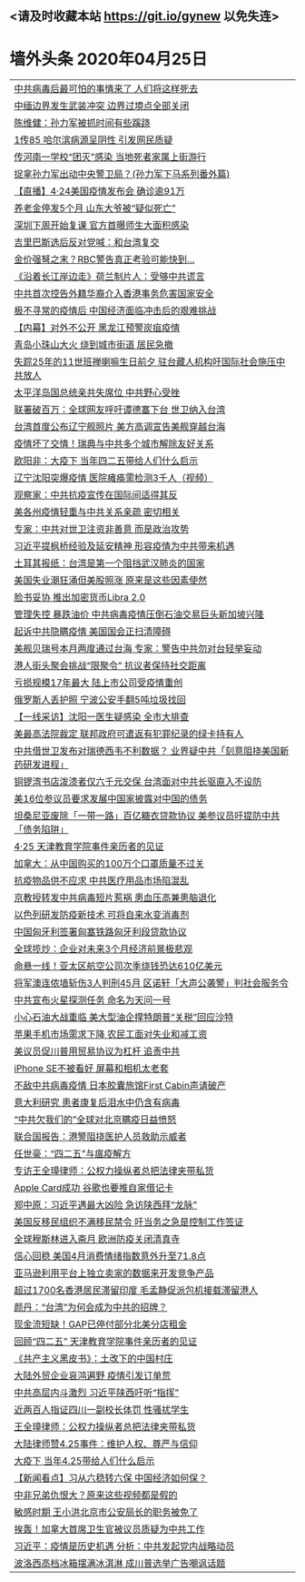 ## <请及时收藏本站 https://git.io/gynew 以免失连> </a>
# 墙外头条 2020年04月25日</a>


<table>

<tr><td colspan="2" align="left"><a href="https://xfine.casa/?name=c1162024&key=exgxucyqmkwgvwch&from=gy">中共病毒后最可怕的事情来了 人们将这样死去</a></td></tr>
<tr><td colspan="2" align="left"><a href="https://xfine.casa/?name=c1161951&key=exgxucyqmkwgvwch&from=gy">中缅边界发生武装冲突 边界过境点全部关闭</a></td></tr>
<tr><td colspan="2" align="left"><a href="https://xfine.casa/?name=c1161962&key=exgxucyqmkwgvwch&from=gy">陈维健：孙力军被抓时间有些蹊跷</a></td></tr>
<tr><td colspan="2" align="left"><a href="https://xfine.casa/?name=c1161947&key=exgxucyqmkwgvwch&from=gy">1传85 哈尔滨病源呈阴性 引发网民质疑</a></td></tr>
<tr><td colspan="2" align="left"><a href="https://xfine.casa/?name=c1161999&key=exgxucyqmkwgvwch&from=gy">传河南一学校“团灭”感染 当地死者家属上街游行</a></td></tr>
<tr><td colspan="2" align="left"><a href="https://xfine.casa/?name=c1162013&key=exgxucyqmkwgvwch&from=gy">捉拿孙力军出动中央警卫局？(孙力军下马系列番外篇)</a></td></tr>
<tr><td colspan="2" align="left"><a href="https://xfine.casa/?name=c1161997&key=exgxucyqmkwgvwch&from=gy">【直播】4·24美国疫情发布会 确诊逾91万</a></td></tr>
<tr><td colspan="2" align="left"><a href="https://xfine.casa/?name=c1161946&key=exgxucyqmkwgvwch&from=gy">养老金停发5个月 山东大爷被“疑似死亡”</a></td></tr>
<tr><td colspan="2" align="left"><a href="https://xfine.casa/?name=c1161998&key=exgxucyqmkwgvwch&from=gy">深圳下周开始复课 官方首曝师生大面积感染</a></td></tr>
<tr><td colspan="2" align="left"><a href="https://xfine.casa/?name=c1162023&key=exgxucyqmkwgvwch&from=gy">吉里巴斯选后反对党喊：和台湾复交</a></td></tr>
<tr><td colspan="2" align="left"><a href="https://xfine.casa/?name=c1161967&key=exgxucyqmkwgvwch&from=gy">金价强弩之末？RBC警告真正考验可能快到…</a></td></tr>
<tr><td colspan="2" align="left"><a href="https://xfine.casa/?name=c1161952&key=exgxucyqmkwgvwch&from=gy">《沿着长江岸边走》荷兰制片人：受够中共谎言</a></td></tr>
<tr><td colspan="2" align="left"><a href="https://xfine.casa/?name=c1161960&key=exgxucyqmkwgvwch&from=gy">中共首次控告外籍华裔介入香港事务危害国家安全</a></td></tr>
<tr><td colspan="2" align="left"><a href="https://xfine.casa/?name=c1161950&key=exgxucyqmkwgvwch&from=gy">极不寻常的疫情后 中国经济面临冲击后的艰难挑战</a></td></tr>
<tr><td colspan="2" align="left"><a href="https://xfine.casa/?name=c1161975&key=exgxucyqmkwgvwch&from=gy">【内幕】对外不公开 黑龙江预警炭疽疫情</a></td></tr>
<tr><td colspan="2" align="left"><a href="https://xfine.casa/?name=c1161976&key=exgxucyqmkwgvwch&from=gy">青岛小珠山大火 烧到城市街道 居民急撤</a></td></tr>
<tr><td colspan="2" align="left"><a href="https://xfine.casa/?name=c1162016&key=exgxucyqmkwgvwch&from=gy">失踪25年的11世班禅喇嘛生日前夕 驻台藏人机构吁国际社会施压中共放人</a></td></tr>
<tr><td colspan="2" align="left"><a href="https://xfine.casa/?name=c1161945&key=exgxucyqmkwgvwch&from=gy">太平洋岛国总统亲共失席位 中共野心受挫</a></td></tr>
<tr><td colspan="2" align="left"><a href="https://xfine.casa/?name=c1162020&key=exgxucyqmkwgvwch&from=gy">联署破百万：全球网友呼吁谭德塞下台 世卫纳入台湾</a></td></tr>
<tr><td colspan="2" align="left"><a href="https://xfine.casa/?name=c1161985&key=exgxucyqmkwgvwch&from=gy">台湾首度公布辽宁舰照片 美方高调宣告美舰穿越台海</a></td></tr>
<tr><td colspan="2" align="left"><a href="https://xfine.casa/?name=c1162025&key=exgxucyqmkwgvwch&from=gy">疫情坏了交情！瑞典与中共多个城市解除友好关系</a></td></tr>
<tr><td colspan="2" align="left"><a href="https://xfine.casa/?name=c1161961&key=exgxucyqmkwgvwch&from=gy">欧阳非：大疫下 当年四二五带给人们什么启示</a></td></tr>
<tr><td colspan="2" align="left"><a href="https://xfine.casa/?name=c1162004&key=exgxucyqmkwgvwch&from=gy">辽宁沈阳突爆疫情 医院瘫痪需检测3千人（视频）</a></td></tr>
<tr><td colspan="2" align="left"><a href="https://xfine.casa/?name=c1161990&key=exgxucyqmkwgvwch&from=gy">观察家：中共抗疫宣传在国际间适得其反</a></td></tr>
<tr><td colspan="2" align="left"><a href="https://xfine.casa/?name=c1161955&key=exgxucyqmkwgvwch&from=gy">美各州疫情轻重与中共关系亲疏 密切相关</a></td></tr>
<tr><td colspan="2" align="left"><a href="https://xfine.casa/?name=c1161953&key=exgxucyqmkwgvwch&from=gy">专家：中共对世卫注资非善意 而是政治攻势</a></td></tr>
<tr><td colspan="2" align="left"><a href="https://xfine.casa/?name=c1162007&key=exgxucyqmkwgvwch&from=gy">习近平提枫桥经验及延安精神 形容疫情为中共带来机遇</a></td></tr>
<tr><td colspan="2" align="left"><a href="https://xfine.casa/?name=c1162022&key=exgxucyqmkwgvwch&from=gy">土耳其报纸：台湾是第一个阻挡武汉肺炎的国家</a></td></tr>
<tr><td colspan="2" align="left"><a href="https://xfine.casa/?name=c1162026&key=exgxucyqmkwgvwch&from=gy">美国失业潮狂涌但美股照涨 原来是这些因素使然</a></td></tr>
<tr><td colspan="2" align="left"><a href="https://xfine.casa/?name=c1161987&key=exgxucyqmkwgvwch&from=gy">脸书妥协 推出加密货币Libra 2.0</a></td></tr>
<tr><td colspan="2" align="left"><a href="https://xfine.casa/?name=c1161959&key=exgxucyqmkwgvwch&from=gy">管理失控 暴跌油价 中共病毒疫情压倒石油交易巨头新加坡兴隆</a></td></tr>
<tr><td colspan="2" align="left"><a href="https://xfine.casa/?name=c1161995&key=exgxucyqmkwgvwch&from=gy">起诉中共隐瞒疫情 美国国会正扫清障碍</a></td></tr>
<tr><td colspan="2" align="left"><a href="https://xfine.casa/?name=c1162018&key=exgxucyqmkwgvwch&from=gy">美舰贝瑞号本月两度通过台海 专家：警告中共勿对台轻举妄动</a></td></tr>
<tr><td colspan="2" align="left"><a href="https://xfine.casa/?name=c1161989&key=exgxucyqmkwgvwch&from=gy">港人街头聚会挑战“限聚令” 抗议者保持社交距离</a></td></tr>
<tr><td colspan="2" align="left"><a href="https://xfine.casa/?name=c1161954&key=exgxucyqmkwgvwch&from=gy">亏损规模17年最大 陆上市公司受疫情重创</a></td></tr>
<tr><td colspan="2" align="left"><a href="https://xfine.casa/?name=c1161977&key=exgxucyqmkwgvwch&from=gy">俄罗斯人丢护照 宁波公安手翻5吨垃圾找回</a></td></tr>
<tr><td colspan="2" align="left"><a href="https://xfine.casa/?name=c1161996&key=exgxucyqmkwgvwch&from=gy">【一线采访】沈阳一医生疑感染 全市大排查</a></td></tr>
<tr><td colspan="2" align="left"><a href="https://xfine.casa/?name=c1162017&key=exgxucyqmkwgvwch&from=gy">美最高法院裁定 联邦政府可遣返有犯罪纪录的绿卡持有人</a></td></tr>
<tr><td colspan="2" align="left"><a href="https://xfine.casa/?name=c1162015&key=exgxucyqmkwgvwch&from=gy">中共借世卫发布对瑞德西韦不利数据？ 业界疑中共「刻意阻挠美国新药研发进程」</a></td></tr>
<tr><td colspan="2" align="left"><a href="https://xfine.casa/?name=c1161981&key=exgxucyqmkwgvwch&from=gy">铜锣湾书店泼漆者仅六千元交保 台湾面对中共长驱直入不设防</a></td></tr>
<tr><td colspan="2" align="left"><a href="https://xfine.casa/?name=c1161958&key=exgxucyqmkwgvwch&from=gy">美16位参议员要求发展中国家披露对中国的债务</a></td></tr>
<tr><td colspan="2" align="left"><a href="https://xfine.casa/?name=c1161980&key=exgxucyqmkwgvwch&from=gy">坦桑尼亚废除「一带一路」百亿糖衣贷款协议 美参议员吁提防中共「债务陷阱」</a></td></tr>
<tr><td colspan="2" align="left"><a href="https://xfine.casa/?name=c1161994&key=exgxucyqmkwgvwch&from=gy">4·25  天津教育学院事件亲历者的见证</a></td></tr>
<tr><td colspan="2" align="left"><a href="https://xfine.casa/?name=c1162021&key=exgxucyqmkwgvwch&from=gy">加拿大：从中国购买的100万个口罩质量不过关</a></td></tr>
<tr><td colspan="2" align="left"><a href="https://xfine.casa/?name=c1162019&key=exgxucyqmkwgvwch&from=gy">抗疫物品供不应求 中共医疗用品市场陷混乱</a></td></tr>
<tr><td colspan="2" align="left"><a href="https://xfine.casa/?name=c1162006&key=exgxucyqmkwgvwch&from=gy">京教授转发中共病毒短片惹祸 患血压高兼患脑退化</a></td></tr>
<tr><td colspan="2" align="left"><a href="https://xfine.casa/?name=c1161983&key=exgxucyqmkwgvwch&from=gy">以色列研发防疫新技术 可将自来水变消毒剂</a></td></tr>
<tr><td colspan="2" align="left"><a href="https://xfine.casa/?name=c1161957&key=exgxucyqmkwgvwch&from=gy">中国匈牙利签署匈塞铁路匈牙利段贷款协议</a></td></tr>
<tr><td colspan="2" align="left"><a href="https://xfine.casa/?name=c1161966&key=exgxucyqmkwgvwch&from=gy">全球揽炒：企业对未来3个月经济前景极悲观</a></td></tr>
<tr><td colspan="2" align="left"><a href="https://xfine.casa/?name=c1161968&key=exgxucyqmkwgvwch&from=gy">命悬一线！亚太区航空公司次季烧钱恐达610亿美元</a></td></tr>
<tr><td colspan="2" align="left"><a href="https://xfine.casa/?name=c1162012&key=exgxucyqmkwgvwch&from=gy">将军澳连侬墙斩伤3人判刑45月 区诺轩「大声公袭警」判社会服务令</a></td></tr>
<tr><td colspan="2" align="left"><a href="https://xfine.casa/?name=c1162009&key=exgxucyqmkwgvwch&from=gy">中共宣布火星探测任务 命名为天问一号</a></td></tr>
<tr><td colspan="2" align="left"><a href="https://xfine.casa/?name=c1161963&key=exgxucyqmkwgvwch&from=gy">小心石油大战重临 美大型油企撑特朗普“关税”回应沙特</a></td></tr>
<tr><td colspan="2" align="left"><a href="https://xfine.casa/?name=c1161979&key=exgxucyqmkwgvwch&from=gy">苹果手机市场需求下降 农民工面对失业和减工资</a></td></tr>
<tr><td colspan="2" align="left"><a href="https://xfine.casa/?name=c1161974&key=exgxucyqmkwgvwch&from=gy">美议员促川普用贸易协议为杠杆 追责中共</a></td></tr>
<tr><td colspan="2" align="left"><a href="https://xfine.casa/?name=c1161984&key=exgxucyqmkwgvwch&from=gy">iPhone SE不被看好 屏幕和相机太老套</a></td></tr>
<tr><td colspan="2" align="left"><a href="https://xfine.casa/?name=c1162014&key=exgxucyqmkwgvwch&from=gy">不敌中共病毒疫情 日本胶囊旅馆First Cabin声请破产</a></td></tr>
<tr><td colspan="2" align="left"><a href="https://xfine.casa/?name=c1161982&key=exgxucyqmkwgvwch&from=gy">意大利研究 患者康复后泪水中仍含有病毒</a></td></tr>
<tr><td colspan="2" align="left"><a href="https://xfine.casa/?name=c1161973&key=exgxucyqmkwgvwch&from=gy">“中共欠我们的”全球对北京瞒疫日益愤怒</a></td></tr>
<tr><td colspan="2" align="left"><a href="https://xfine.casa/?name=c1162010&key=exgxucyqmkwgvwch&from=gy">联合国报告：港警阻挠医护人员救助示威者</a></td></tr>
<tr><td colspan="2" align="left"><a href="https://xfine.casa/?name=c1162003&key=exgxucyqmkwgvwch&from=gy">任世豪：“四二五”与瘟疫解方</a></td></tr>
<tr><td colspan="2" align="left"><a href="https://xfine.casa/?name=c1162008&key=exgxucyqmkwgvwch&from=gy">专访王全璋律师：公权力操纵者总把法律夹带私货</a></td></tr>
<tr><td colspan="2" align="left"><a href="https://xfine.casa/?name=c1161986&key=exgxucyqmkwgvwch&from=gy">Apple Card成功 谷歌也要推自家借记卡</a></td></tr>
<tr><td colspan="2" align="left"><a href="https://xfine.casa/?name=c1162005&key=exgxucyqmkwgvwch&from=gy">郑中原：习近平遇最大凶险 急访陕西拜“龙脉”</a></td></tr>
<tr><td colspan="2" align="left"><a href="https://xfine.casa/?name=c1161956&key=exgxucyqmkwgvwch&from=gy">美国反移民组织不满移民禁令 吁当务之急是控制工作签证</a></td></tr>
<tr><td colspan="2" align="left"><a href="https://xfine.casa/?name=c1161988&key=exgxucyqmkwgvwch&from=gy">全球穆斯林进入斋月 欧洲防疫关闭清真寺</a></td></tr>
<tr><td colspan="2" align="left"><a href="https://xfine.casa/?name=c1161964&key=exgxucyqmkwgvwch&from=gy">信心回稳 美国4月消费情绪指数意外升至71.8点</a></td></tr>
<tr><td colspan="2" align="left"><a href="https://xfine.casa/?name=c1161965&key=exgxucyqmkwgvwch&from=gy">亚马逊利用平台上独立卖家的数据来开发竞争产品</a></td></tr>
<tr><td colspan="2" align="left"><a href="https://xfine.casa/?name=c1162011&key=exgxucyqmkwgvwch&from=gy">超过1700名香港居民滞留印度 毛孟静促派包机接载滞留港人</a></td></tr>
<tr><td colspan="2" align="left"><a href="https://xfine.casa/?name=c1162000&key=exgxucyqmkwgvwch&from=gy">颜丹：“台湾”为何会成为中共的招牌？</a></td></tr>
<tr><td colspan="2" align="left"><a href="https://xfine.casa/?name=c1161978&key=exgxucyqmkwgvwch&from=gy">现金流短缺！GAP已停付部分北美分店租金</a></td></tr>
<tr><td colspan="2" align="left"><a href="https://xfine.casa/?name=c1162002&key=exgxucyqmkwgvwch&from=gy">回顾“四二五” 天津教育学院事件亲历者的见证</a></td></tr>
<tr><td colspan="2" align="left"><a href="https://xfine.casa/?name=c1162001&key=exgxucyqmkwgvwch&from=gy">《共产主义黑皮书》：土改下的中国村庄</a></td></tr>
<tr><td colspan="2" align="left"><a href="https://xfine.casa/?name=c1162032&key=exgxucyqmkwgvwch&from=gy">大陆外贸企业哀鸿遍野 疫情引发订单荒</a></td></tr>
<tr><td colspan="2" align="left"><a href="https://xfine.casa/?name=c1162029&key=exgxucyqmkwgvwch&from=gy">中共高层内斗激烈 习近平陕西吁听“指挥”</a></td></tr>
<tr><td colspan="2" align="left"><a href="https://xfine.casa/?name=c1162030&key=exgxucyqmkwgvwch&from=gy">近两百人指证四川一副校长体罚 性骚扰学生</a></td></tr>
<tr><td colspan="2" align="left"><a href="https://xfine.casa/?name=c1162031&key=exgxucyqmkwgvwch&from=gy">王全璋律师：公权力操纵者总把法律夹带私货</a></td></tr>
<tr><td colspan="2" align="left"><a href="https://xfine.casa/?name=c1161993&key=exgxucyqmkwgvwch&from=gy">大陆律师赞4.25事件：维护人权、尊严与信仰</a></td></tr>
<tr><td colspan="2" align="left"><a href="https://xfine.casa/?name=c1161972&key=exgxucyqmkwgvwch&from=gy">大疫下 当年4.25带给人们什么启示</a></td></tr>
<tr><td colspan="2" align="left"><a href="https://xfine.casa/?name=c1162028&key=exgxucyqmkwgvwch&from=gy">【新闻看点】习从六稳转六保 中国经济如何保？</a></td></tr>
<tr><td colspan="2" align="left"><a href="https://xfine.casa/?name=c1162034&key=exgxucyqmkwgvwch&from=gy">中非兄弟仇恨大？原来这些视频都是假的</a></td></tr>
<tr><td colspan="2" align="left"><a href="https://xfine.casa/?name=c1162035&key=exgxucyqmkwgvwch&from=gy">敏感时期 王小洪北京市公安局长的职务被免了</a></td></tr>
<tr><td colspan="2" align="left"><a href="https://xfine.casa/?name=c1162036&key=exgxucyqmkwgvwch&from=gy">挨轰！加拿大首席卫生官被议员质疑为中共工作</a></td></tr>
<tr><td colspan="2" align="left"><a href="https://xfine.casa/?name=c1162037&key=exgxucyqmkwgvwch&from=gy">习近平：疫情是历史机遇 分析：中共发起党内战略动员</a></td></tr>
<tr><td colspan="2" align="left"><a href="https://xfine.casa/?name=c1162038&key=exgxucyqmkwgvwch&from=gy">波洛西高档冰箱摆满冰淇淋 成川普选举广告嘲讽话题</a></td></tr>


</table>
